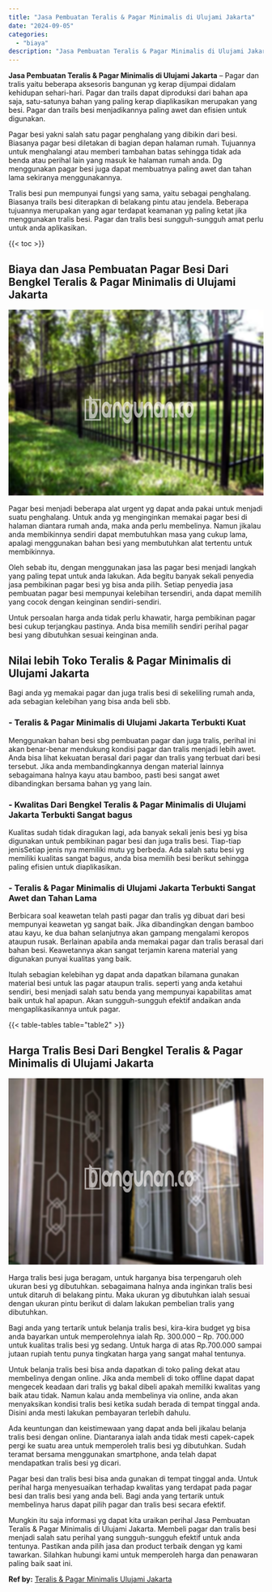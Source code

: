 ```yaml
---
title: "Jasa Pembuatan Teralis & Pagar Minimalis di Ulujami Jakarta"
date: "2024-09-05"
categories: 
  - "biaya"
description: "Jasa Pembuatan Teralis & Pagar Minimalis di Ulujami Jakarta. Mungkin itu saja informasi yg dapat kita uraikan perihal Jasa Pembuatan Teralis & Pagar Minimali..."
---
```


**Jasa Pembuatan Teralis & Pagar Minimalis di Ulujami Jakarta** – Pagar dan tralis yaitu beberapa aksesoris bangunan yg kerap dijumpai didalam kehidupan sehari-hari. Pagar dan trails dapat diproduksi dari bahan apa saja, satu-satunya bahan yang paling kerap diaplikasikan merupakan yang besi. Pagar dan trails besi menjadikannya paling awet dan efisien untuk digunakan.

Pagar besi yakni salah satu pagar penghalang yang dibikin dari besi. Biasanya pagar besi diletakan di bagian depan halaman rumah. Tujuannya untuk menghalangi atau memberi tambahan batas sehingga tidak ada benda atau perihal lain yang masuk ke halaman rumah anda. Dg menggunakan pagar besi juga dapat membuatnya paling awet dan tahan lama sekiranya menggunakannya.

Tralis besi pun mempunyai fungsi yang sama, yaitu sebagai penghalang. Biasanya trails besi diterapkan di belakang pintu atau jendela. Beberapa tujuannya merupakan yang agar terdapat keamanan yg paling ketat jika menggunakan tralis besi. Pagar dan tralis besi sungguh-sungguh amat perlu untuk anda aplikasikan.

{{< toc >}}

## Biaya dan Jasa Pembuatan Pagar Besi Dari Bengkel Teralis & Pagar Minimalis di Ulujami Jakarta

![Jasa Pembuatan Teralis & Pagar Minimalis di Ulujami Jakarta](/images/pagar-minimalis-murah-30.png)

Pagar besi menjadi beberapa alat urgent yg dapat anda pakai untuk menjadi suatu penghalang. Untuk anda yg menginginkan memakai pagar besi di halaman diantara rumah anda, maka anda perlu membelinya. Namun jikalau anda membikinnya sendiri dapat membutuhkan masa yang cukup lama, apalagi menggunakan bahan besi yang membutuhkan alat tertentu untuk membikinnya.

Oleh sebab itu, dengan menggunakan jasa las pagar besi menjadi langkah yang paling tepat untuk anda lakukan. Ada begitu banyak sekali penyedia jasa pembikinan pagar besi yg bisa anda pilih. Setiap penyedia jasa pembuatan pagar besi mempunyai kelebihan tersendiri, anda dapat memilih yang cocok dengan keinginan sendiri-sendiri.

Untuk persoalan harga anda tidak perlu khawatir, harga pembikinan pagar besi cukup terjangkau pastinya. Anda bisa memilih sendiri perihal pagar besi yang dibutuhkan sesuai keinginan anda.

## Nilai lebih Toko Teralis & Pagar Minimalis di Ulujami Jakarta

Bagi anda yg memakai pagar dan juga tralis besi di sekeliling rumah anda, ada sebagian kelebihan yang bisa anda beli sbb.

### \- Teralis & Pagar Minimalis di Ulujami Jakarta Terbukti Kuat

Menggunakan bahan besi sbg pembuatan pagar dan juga tralis, perihal ini akan benar-benar mendukung kondisi pagar dan tralis menjadi lebih awet. Anda bisa lihat kekuatan berasal dari pagar dan tralis yang terbuat dari besi tersebut. Jika anda membandingkannya dengan material lainnya sebagaimana halnya kayu atau bamboo, pasti besi sangat awet dibandingkan bersama bahan yg yang lain.

### \- Kwalitas Dari Bengkel Teralis & Pagar Minimalis di Ulujami Jakarta Terbukti Sangat bagus

Kualitas sudah tidak diragukan lagi, ada banyak sekali jenis besi yg bisa digunakan untuk pembikinan pagar besi dan juga tralis besi. Tiap-tiap jenisSetiap jenis nya memiliki mutu yg berbeda. Ada salah satu besi yg memiliki kualitas sangat bagus, anda bisa memilih besi berikut sehingga paling efisien untuk diaplikasikan.

### \- Teralis & Pagar Minimalis di Ulujami Jakarta Terbukti Sangat Awet dan Tahan Lama

Berbicara soal keawetan telah pasti pagar dan tralis yg dibuat dari besi mempunyai keawetan yg sangat baik. Jika dibandingkan dengan bamboo atau kayu, ke dua bahan selanjutnya akan gampang mengalami keropos ataupun rusak. Berlainan apabila anda memakai pagar dan tralis berasal dari bahan besi. Keawetannya akan sangat terjamin karena material yang digunakan punyai kualitas yang baik.

Itulah sebagian kelebihan yg dapat anda dapatkan bilamana gunakan material besi untuk las pagar ataupun tralis. seperti yang anda ketahui sendiri, besi menjadi salah satu benda yang mempunyai kapabilitas amat baik untuk hal apapun. Akan sungguh-sungguh efektif andaikan anda mengaplikasikannya untuk pagar.

{{< table-tables table="table2" >}}

## Harga Tralis Besi Dari Bengkel Teralis & Pagar Minimalis di Ulujami Jakarta

![Jasa Pembuatan Teralis & Pagar Minimalis di Ulujami Jakarta](/images/teralis-minimalis-murah-25.png)

Harga tralis besi juga beragam, untuk harganya bisa terpengaruh oleh ukuran besi yg dibutuhkan. sebagaimana halnya anda inginkan tralis besi untuk ditaruh di belakang pintu. Maka ukuran yg dibutuhkan ialah sesuai dengan ukuran pintu berikut di dalam lakukan pembelian tralis yang dibutuhkan.

Bagi anda yang tertarik untuk belanja tralis besi, kira-kira budget yg bisa anda bayarkan untuk memperolehnya ialah Rp. 300.000 – Rp. 700.000 untuk kualitas tralis besi yg sedang. Untuk harga di atas Rp.700.000 sampai jutaan rupiah tentu punya tingkatan harga yang sangat mahal tentunya.

Untuk belanja tralis besi bisa anda dapatkan di toko paling dekat atau membelinya dengan online. Jika anda membeli di toko offline dapat dapat mengecek keadaan dari tralis yg bakal dibeli apakah memiliki kwalitas yang baik atau tidak. Namun kalau anda membelinya via online, anda akan menyaksikan kondisi tralis besi ketika sudah berada di tempat tinggal anda. Disini anda mesti lakukan pembayaran terlebih dahulu.

Ada keuntungan dan keistimewaan yang dapat anda beli jikalau belanja tralis besi dengan online. Diantaranya ialah anda tidak mesti capek-capek pergi ke suatu area untuk memperoleh tralis besi yg dibutuhkan. Sudah teramat bersama menggunakan smartphone, anda telah dapat mendapatkan tralis besi yg dicari.

Pagar besi dan tralis besi bisa anda gunakan di tempat tinggal anda. Untuk perihal harga menyesuaikan terhadap kwalitas yang terdapat pada pagar besi dan tralis besi yang anda beli. Bagi anda yang tertarik untuk membelinya harus dapat pilih pagar dan tralis besi secara efektif.

Mungkin itu saja informasi yg dapat kita uraikan perihal Jasa Pembuatan Teralis & Pagar Minimalis di Ulujami Jakarta. Membeli pagar dan tralis besi menjadi salah satu perihal yang sungguh-sungguh efektif untuk anda tentunya. Pastikan anda pilih jasa dan product terbaik dengan yg kami tawarkan. Silahkan hubungi kami untuk memperoleh harga dan penawaran paling baik saat ini.

**Ref by:** [Teralis & Pagar Minimalis Ulujami Jakarta](https://id.wikipedia.org/wiki/Teralis)
